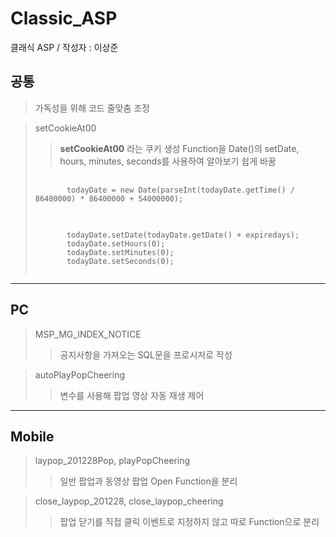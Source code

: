 # Classic_ASP
클래식 ASP /  작성자 : 이상준

## 공통
>가독성을 위해 코드 줄맞춤 조정

>setCookieAt00
>>**setCookieAt00** 라는 쿠키 생성 Function을 Date()의 setDate, hours, minutes, seconds를 사용하여 알아보기 쉽게 바꿈
><pre>
>    <code>
>        todayDate = new Date(parseInt(todayDate.getTime() / 86400000) * 86400000 + 54000000);
>    </code>
></pre>
><pre>
>    <code>
>        todayDate.setDate(todayDate.getDate() + expiredays);
>        todayDate.setHours(0);
>        todayDate.setMinutes(0);
>        todayDate.setSeconds(0);
>    </code>
></pre>

***

## PC
>MSP_MG_INDEX_NOTICE
>>공지사항을 가져오는 SQL문을 프로시저로 작성

>autoPlayPopCheering
>>변수를 사용해 팝업 영상 자동 재생 제어

***

## Mobile
>laypop_201228Pop, playPopCheering
>>일반 팝업과 동영상 팝업 Open Function을 분리

>close_laypop_201228, close_laypop_cheering
>>팝업 닫기를 직접 클릭 이벤트로 지정하지 않고 따로 Function으로 분리 